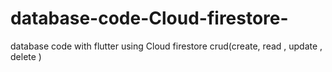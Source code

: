 # database-code-Cloud-firestore-
database code with flutter using Cloud firestore crud(create, read , update , delete )
